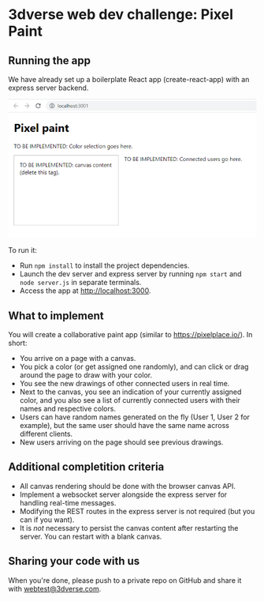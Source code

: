 # 3dverse web dev challenge: Pixel Paint
 
## Running the app

We have already set up a boilerplate React app (create-react-app) with an express server backend.

![screenshot](screenshot.png)

To run it:

- Run `npm install` to install the project dependencies.
- Launch the dev server and express server by running `npm start` and `node server.js` in separate terminals.
- Access the app at [http://localhost:3000](http://localhost:3000).

## What to implement

You will create a collaborative paint app (similar to https://pixelplace.io/). In short:

- You arrive on a page with a canvas.
- You pick a color (or get assigned one randomly), and can click or drag around the page to draw with your color.
- You see the new drawings of other connected users in real time.
- Next to the canvas, you see an indication of your currently assigned color, and you also see a list of currently connected users with their names and respective colors.
- Users can have random names generated on the fly (User 1, User 2 for example), but the same user should have the same name across different clients.
- New users arriving on the page should see previous drawings.

## Additional completition criteria 

- All canvas rendering should be done with the browser canvas API.
- Implement a websocket server alongside the express server for handling real-time messages.
- Modifying the REST routes in the express server is not required (but you can if you want).
- It is *not* necessary to persist the canvas content after restarting the server. You can restart with a blank canvas.

## Sharing your code with us

When you're done, please push to a private repo on GitHub and share it with webtest@3dverse.com.
